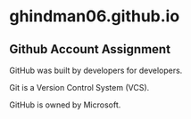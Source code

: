 # ghindman06.github.io
## Github Account Assignment

GitHub was built by developers for developers.

Git is a Version Control System (VCS).

GitHub is owned by Microsoft.
